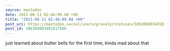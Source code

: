 ```yaml
---
source: mastodon
date: 2021-06-11 02:46:09.88 +00
title: "2021-06-11 02:46:09.88 +00"
post_uri: https://mastodon.social/users/gravely/statuses/106389803491817566
post_id: 106389803491817566
---
```

just learned about butter bells for the first time, kinda mad about that



